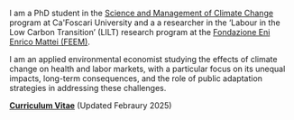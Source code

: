 I am a PhD student in the [Science and Management of Climate Change](https://www.unive.it/web/en/167/home) program at Ca'Foscari University and a a researcher in the ‘Labour in the Low Carbon Transition’ (LILT) research program at the [Fondazione Eni Enrico Mattei (FEEM)](https://www.feem.it/).

I am an applied environmental economist studying the effects of climate change on health and labor markets, with a particular focus on its unequal impacts, long-term consequences, and the role of public adaptation strategies in addressing these challenges.

__[Curriculum Vitae](/static/pdf/Short_CV_Giulia%20Valenti.pdf")__ (Updated Febraury 2025)


